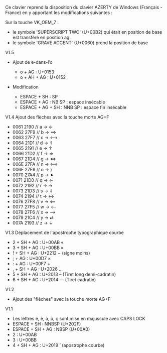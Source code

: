 Ce clavier reprend la disposition du clavier AZERTY de Windows (Français - France) en y apportant les modifications suivantes :

Sur la touche VK_OEM_7 : 

- le symbole 'SUPERSCRIPT TWO' (U+00B2) qui était en position de base est transféré en position ag.
- le symbole 'GRAVE ACCENT' (U+0060) prend la position de base

V1.5
- Ajout de e-dans-l’o 
  - o + AG      : U+0153
  - o + AH + AG : U+0152
  
- Modification
  - ESPACE + SH      : SP
  - ESPACE + AG      : NB SP   : espace insécable
  - ESPACE + AG + SH : NNB SP  : espace fin insécable

V1.4 Ajout des flèches avec la touche morte AG+F
- 0061	2190	// a -> ←
- 0062	27F9	// b -> ⟹
- 0063	27F7	// c -> ⟷
- 0064	21D1	// d -> ⇑
- 0065	2191	// e -> ↑
- 0066	21D2	// f -> ⇒
- 0067	21D4	// g -> ⇔
- 006E	27FA	// n -> ⟺
- 006F	27E9	// o -> ⟩
- 0070	27A4	// p -> ➤
- 0071	21D0	// q -> ⇐
- 0072	2192	// r -> →
- 0073	21D3	// s -> ⇓
- 0074	2194	// t -> ↔
- 0076	27F8	// v -> ⟸
- 0077	27F5	// w -> ⟵
- 0078	27F6	// x -> ⟶
- 0079	21C4	// y -> ⇄
- 007A	2193	// z -> ↓

V1.3
Déplacement de l'apostrophe typographique courbe
- 2 + SH + AG : U+00AB «
- 3 + SH + AG : U+00BB »
- ! + SH + AG : U+2212 − (signe moins)
- ; + AG      : U+00D7 ×
- : + AG      : U+00F7 ÷
- , + SH + AG : U+2026 …
- 5 + SH + AG : U+2013 – (Tiret long demi-cadratin)
- 6 + SH + AG : U+2014 — (Tiret cadratin)


V1.2
- Ajout des "flèches" avec la touche morte AG+F

V1.1
- Les lettres é, è, à, ù, ç sont mise en majuscule avec CAPS LOCK
- ESPACE + SH : NNBSP (U+202F)
- ESPACE + SH + AG : NBSP (U+00A0)
- 2 : U+00AB
- 3 : U+00BB
- 4 + SH + AG : U+2019 ’ (apostrophe courbe)


